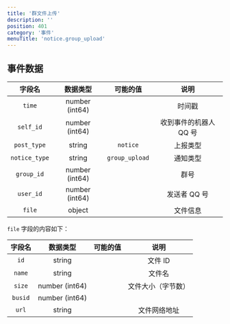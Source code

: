 ```yaml
---
title: '群文件上传'
description: ''
position: 401
category: '事件'
menuTitle: 'notice.group_upload'
---
```


## 事件数据

| 字段名 | 数据类型 | 可能的值 | 说明 |
| :---: | :---: | :---: | :---: |
| `time` | number (int64) | | 时间戳 |
| `self_id` | number (int64) | | 收到事件的机器人 QQ 号 |
| `post_type` | string | `notice` | 上报类型 |
| `notice_type` | string | `group_upload` | 通知类型 |
| `group_id` | number (int64) | | 群号 |
| `user_id` | number (int64) | | 发送者 QQ 号 |
| `file` | object | | 文件信息 |

<alert>

`file` 字段的内容如下：

</alert>

| 字段名 | 数据类型 | 可能的值 | 说明 |
| :---: | :---: | :---: | :---: |
| `id` | string | | 文件 ID |
| `name` | string | | 文件名 |
| `size` | number (int64) | | 文件大小（字节数） |
| `busid` | number (int64)	 | | |
| `url` | string | | 文件网络地址 |
